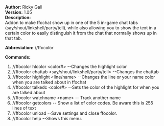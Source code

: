 **Author:** Ricky Gall  
**Version:** 1.05  
**Description:**  
Addon to make ffochat show up in one of the 5 in-game chat tabs (say/shout/linkshell/party/tell), while also allowing you to show the text in a certain color to easily distinguish it from the chat that normally shows up in that tab.

**Abbreviation:** //ffocolor

**Commands:**
 1. //ffocolor hlcolor &lt;color#&gt; --Changes the highlight color
 2. //ffocolor chattab &lt;say/shout/linkshell/party/tell&gt; --Changes the chattab
 3. //ffocolor highlight &lt;line/name&gt; --Changes the line or your name color when you are talked about in ffochat
 4. //ffocolor talkedc &lt;color#&gt; --Sets the color of the highlight for when you are talked about
 5. //ffocolor watchname &lt;name&gt; -- Track another name
 6. //ffocolor getcolors -- Show a list of color codes. Be aware this is 255 lines of text
 7. //ffocolor unload --Save settings and close ffocolor.
 8. //ffocolor help --Shows this menu.
